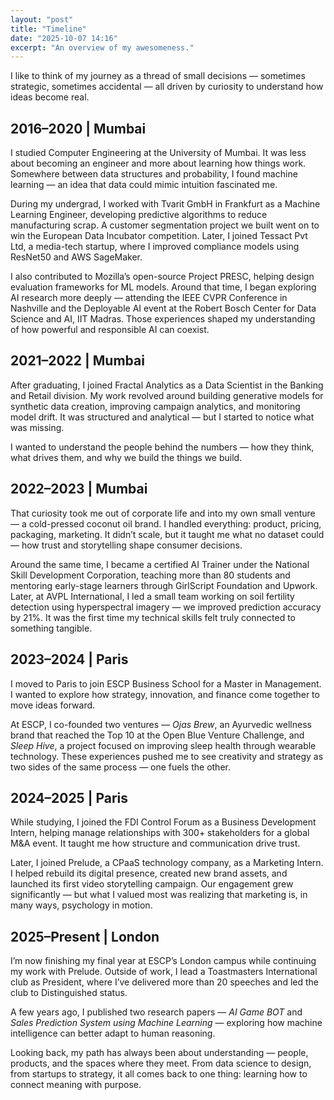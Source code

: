 ```yaml
---
layout: "post"
title: "Timeline"
date: "2025-10-07 14:16"
excerpt: "An overview of my awesomeness."
---
```

I like to think of my journey as a thread of small decisions — sometimes strategic, sometimes accidental — all driven by curiosity to understand how ideas become real.

## 2016–2020 | Mumbai

I studied Computer Engineering at the University of Mumbai. It was less about becoming an engineer and more about learning how things work. Somewhere between data structures and probability, I found machine learning — an idea that data could mimic intuition fascinated me.  

During my undergrad, I worked with Tvarit GmbH in Frankfurt as a Machine Learning Engineer, developing predictive algorithms to reduce manufacturing scrap. A customer segmentation project we built went on to win the European Data Incubator competition. Later, I joined Tessact Pvt Ltd, a media-tech startup, where I improved compliance models using ResNet50 and AWS SageMaker.  

I also contributed to Mozilla’s open-source Project PRESC, helping design evaluation frameworks for ML models. Around that time, I began exploring AI research more deeply — attending the IEEE CVPR Conference in Nashville and the Deployable AI event at the Robert Bosch Center for Data Science and AI, IIT Madras. Those experiences shaped my understanding of how powerful and responsible AI can coexist.

## 2021–2022 | Mumbai

After graduating, I joined Fractal Analytics as a Data Scientist in the Banking and Retail division. My work revolved around building generative models for synthetic data creation, improving campaign analytics, and monitoring model drift. It was structured and analytical — but I started to notice what was missing.  

I wanted to understand the people behind the numbers — how they think, what drives them, and why we build the things we build.

## 2022–2023 | Mumbai

That curiosity took me out of corporate life and into my own small venture — a cold-pressed coconut oil brand. I handled everything: product, pricing, packaging, marketing. It didn’t scale, but it taught me what no dataset could — how trust and storytelling shape consumer decisions.  

Around the same time, I became a certified AI Trainer under the National Skill Development Corporation, teaching more than 80 students and mentoring early-stage learners through GirlScript Foundation and Upwork. Later, at AVPL International, I led a small team working on soil fertility detection using hyperspectral imagery — we improved prediction accuracy by 21%. It was the first time my technical skills felt truly connected to something tangible.

## 2023–2024 | Paris

I moved to Paris to join ESCP Business School for a Master in Management. I wanted to explore how strategy, innovation, and finance come together to move ideas forward.  

At ESCP, I co-founded two ventures — *Ojas Brew*, an Ayurvedic wellness brand that reached the Top 10 at the Open Blue Venture Challenge, and *Sleep Hive*, a project focused on improving sleep health through wearable technology. These experiences pushed me to see creativity and strategy as two sides of the same process — one fuels the other.

## 2024–2025 | Paris

While studying, I joined the FDI Control Forum as a Business Development Intern, helping manage relationships with 300+ stakeholders for a global M&A event. It taught me how structure and communication drive trust.  

Later, I joined Prelude, a CPaaS technology company, as a Marketing Intern. I helped rebuild its digital presence, created new brand assets, and launched its first video storytelling campaign. Our engagement grew significantly — but what I valued most was realizing that marketing is, in many ways, psychology in motion.  

## 2025–Present | London

I’m now finishing my final year at ESCP’s London campus while continuing my work with Prelude. Outside of work, I lead a Toastmasters International club as President, where I’ve delivered more than 20 speeches and led the club to Distinguished status.  

A few years ago, I published two research papers — *AI Game BOT* and *Sales Prediction System using Machine Learning* — exploring how machine intelligence can better adapt to human reasoning.  

Looking back, my path has always been about understanding — people, products, and the spaces where they meet. From data science to design, from startups to strategy, it all comes back to one thing: learning how to connect meaning with purpose.
